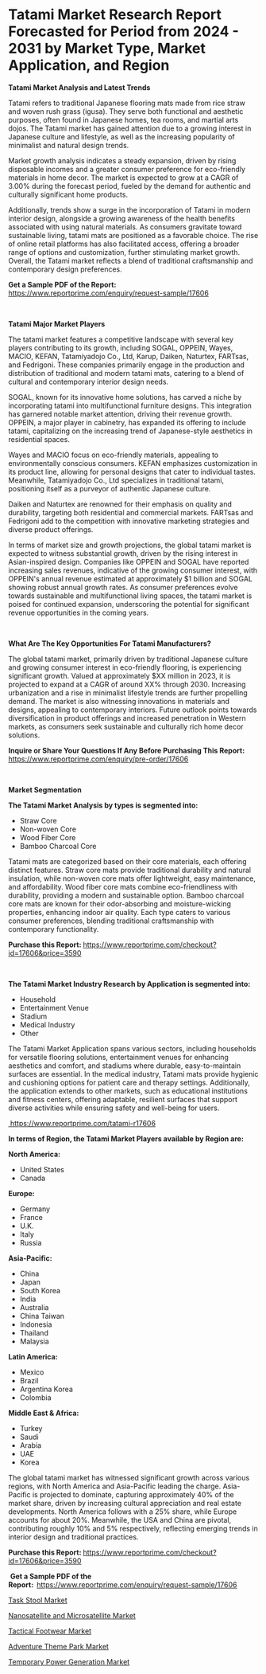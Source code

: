 <p><h1>Tatami Market Research Report Forecasted for Period from 2024 -  2031 by Market Type, Market Application, and Region</h1></p><p><strong>Tatami Market Analysis and Latest Trends</strong></p>
<p><p>Tatami refers to traditional Japanese flooring mats made from rice straw and woven rush grass (igusa). They serve both functional and aesthetic purposes, often found in Japanese homes, tea rooms, and martial arts dojos. The Tatami market has gained attention due to a growing interest in Japanese culture and lifestyle, as well as the increasing popularity of minimalist and natural design trends.</p><p>Market growth analysis indicates a steady expansion, driven by rising disposable incomes and a greater consumer preference for eco-friendly materials in home decor. The market is expected to grow at a CAGR of 3.00% during the forecast period, fueled by the demand for authentic and culturally significant home products.</p><p>Additionally, trends show a surge in the incorporation of Tatami in modern interior design, alongside a growing awareness of the health benefits associated with using natural materials. As consumers gravitate toward sustainable living, tatami mats are positioned as a favorable choice. The rise of online retail platforms has also facilitated access, offering a broader range of options and customization, further stimulating market growth. Overall, the Tatami market reflects a blend of traditional craftsmanship and contemporary design preferences.</p></p>
<p><strong>Get a Sample PDF of the Report:&nbsp;</strong> <a href="https://www.reportprime.com/enquiry/request-sample/17606?utm_campaign=1121&utm_medium=2&utm_source=Github&utm_content=ia&utm_term=19112024&utm_id=tatami">https://www.reportprime.com/enquiry/request-sample/17606</a></p>
<p>&nbsp;</p>
<p><strong>Tatami Major Market Players</strong></p>
<p><p>The tatami market features a competitive landscape with several key players contributing to its growth, including SOGAL, OPPEIN, Wayes, MACIO, KEFAN, Tatamiyadojo Co., Ltd, Karup, Daiken, Naturtex, FARTsas, and Fedrigoni. These companies primarily engage in the production and distribution of traditional and modern tatami mats, catering to a blend of cultural and contemporary interior design needs.</p><p>SOGAL, known for its innovative home solutions, has carved a niche by incorporating tatami into multifunctional furniture designs. This integration has garnered notable market attention, driving their revenue growth. OPPEIN, a major player in cabinetry, has expanded its offering to include tatami, capitalizing on the increasing trend of Japanese-style aesthetics in residential spaces.</p><p>Wayes and MACIO focus on eco-friendly materials, appealing to environmentally conscious consumers. KEFAN emphasizes customization in its product line, allowing for personal designs that cater to individual tastes. Meanwhile, Tatamiyadojo Co., Ltd specializes in traditional tatami, positioning itself as a purveyor of authentic Japanese culture.</p><p>Daiken and Naturtex are renowned for their emphasis on quality and durability, targeting both residential and commercial markets. FARTsas and Fedrigoni add to the competition with innovative marketing strategies and diverse product offerings.</p><p>In terms of market size and growth projections, the global tatami market is expected to witness substantial growth, driven by the rising interest in Asian-inspired design. Companies like OPPEIN and SOGAL have reported increasing sales revenues, indicative of the growing consumer interest, with OPPEIN's annual revenue estimated at approximately $1 billion and SOGAL showing robust annual growth rates. As consumer preferences evolve towards sustainable and multifunctional living spaces, the tatami market is poised for continued expansion, underscoring the potential for significant revenue opportunities in the coming years.</p></p>
<p>&nbsp;</p>
<p><strong>What Are The Key Opportunities For Tatami Manufacturers?</strong></p>
<p><p>The global tatami market, primarily driven by traditional Japanese culture and growing consumer interest in eco-friendly flooring, is experiencing significant growth. Valued at approximately $XX million in 2023, it is projected to expand at a CAGR of around XX% through 2030. Increasing urbanization and a rise in minimalist lifestyle trends are further propelling demand. The market is also witnessing innovations in materials and designs, appealing to contemporary interiors. Future outlook points towards diversification in product offerings and increased penetration in Western markets, as consumers seek sustainable and culturally rich home decor solutions.</p></p>
<p><strong>Inquire or Share Your Questions If Any Before Purchasing This Report:</strong> <a href="https://www.reportprime.com/enquiry/pre-order/17606?utm_campaign=1121&utm_medium=2&utm_source=Github&utm_content=ia&utm_term=19112024&utm_id=tatami">https://www.reportprime.com/enquiry/pre-order/17606</a></p>
<p>&nbsp;</p>
<p><strong>Market Segmentation</strong></p>
<p><strong>The Tatami Market Analysis by types is segmented into:</strong></p>
<p><ul><li>Straw Core</li><li>Non-woven Core</li><li>Wood Fiber Core</li><li>Bamboo Charcoal Core</li></ul></p>
<p><p>Tatami mats are categorized based on their core materials, each offering distinct features. Straw core mats provide traditional durability and natural insulation, while non-woven core mats offer lightweight, easy maintenance, and affordability. Wood fiber core mats combine eco-friendliness with durability, providing a modern and sustainable option. Bamboo charcoal core mats are known for their odor-absorbing and moisture-wicking properties, enhancing indoor air quality. Each type caters to various consumer preferences, blending traditional craftsmanship with contemporary functionality.</p></p>
<p><strong>Purchase this Report:&nbsp;</strong><a href="https://www.reportprime.com/checkout?id=17606&price=3590&utm_campaign=1121&utm_medium=2&utm_source=Github&utm_content=ia&utm_term=19112024&utm_id=tatami">https://www.reportprime.com/checkout?id=17606&price=3590</a></p>
<p>&nbsp;</p>
<p><strong>The Tatami Market Industry Research by Application is segmented into:</strong></p>
<p><ul><li>Household</li><li>Entertainment Venue</li><li>Stadium</li><li>Medical Industry</li><li>Other</li></ul></p>
<p><p>The Tatami Market Application spans various sectors, including households for versatile flooring solutions, entertainment venues for enhancing aesthetics and comfort, and stadiums where durable, easy-to-maintain surfaces are essential. In the medical industry, Tatami mats provide hygienic and cushioning options for patient care and therapy settings. Additionally, the application extends to other markets, such as educational institutions and fitness centers, offering adaptable, resilient surfaces that support diverse activities while ensuring safety and well-being for users.</p></p>
<p><a href="https://www.reportprime.com/tatami-r17606?utm_campaign=1121&utm_medium=2&utm_source=Github&utm_content=ia&utm_term=19112024&utm_id=tatami">&nbsp;https://www.reportprime.com/tatami-r17606</a></p>
<p><strong>In terms of Region, the Tatami Market Players available by Region are:</strong></p>
<p>
    <p> <strong> North America: </strong>
        <ul>
            <li>United States</li>
            <li>Canada</li>
        </ul>
        </p> 
    <p> <strong> Europe: </strong>
        <ul>
            <li>Germany</li>
            <li>France</li>
            <li>U.K.</li>
            <li>Italy</li>
            <li>Russia</li>
        </ul>
        </p> 
    <p> <strong> Asia-Pacific: </strong>
        <ul>
            <li>China</li>
            <li>Japan</li>
            <li>South Korea</li>
            <li>India</li>
            <li>Australia</li>
            <li>China Taiwan</li>
            <li>Indonesia</li>
            <li>Thailand</li>
            <li>Malaysia</li>
        </ul>
        </p> 
    <p> <strong> Latin America: </strong>
        <ul>
            <li>Mexico</li>
            <li>Brazil</li>
            <li>Argentina Korea</li>
            <li>Colombia</li>
        </ul>
        </p> 
    <p> <strong> Middle East & Africa: </strong>
        <ul>
            <li>Turkey</li>
            <li>Saudi</li>
            <li>Arabia</li>
            <li>UAE</li>
            <li>Korea</li>
        </ul>
    </p>
    </p>
<p><p>The global tatami market has witnessed significant growth across various regions, with North America and Asia-Pacific leading the charge. Asia-Pacific is projected to dominate, capturing approximately 40% of the market share, driven by increasing cultural appreciation and real estate developments. North America follows with a 25% share, while Europe accounts for about 20%. Meanwhile, the USA and China are pivotal, contributing roughly 10% and 5% respectively, reflecting emerging trends in interior design and traditional practices.</p></p>
<p><strong>Purchase this Report: </strong><a href="https://www.reportprime.com/checkout?id=17606&price=3590&utm_campaign=1121&utm_medium=2&utm_source=Github&utm_content=ia&utm_term=19112024&utm_id=tatami">https://www.reportprime.com/checkout?id=17606&price=3590</a></p>
<p>&nbsp;<strong>Get a Sample PDF of the Report:&nbsp;&nbsp;</strong><a href="https://www.reportprime.com/enquiry/request-sample/17606?utm_campaign=1121&utm_medium=2&utm_source=Github&utm_content=ia&utm_term=19112024&utm_id=tatami">https://www.reportprime.com/enquiry/request-sample/17606</a></p>
<p><strong></strong></p>
<p><p><a href="https://github.com/AlisaRowe24/Market-Research-Report-List-1/blob/main/task-stool-market.md?utm_campaign=1121&utm_medium=2&utm_source=Github&utm_content=ia&utm_term=19112024&utm_id=tatami">Task Stool Market</a></p><p><a href="https://www.linkedin.com/pulse/global-perspectives-nanosatellite-microsatellite-market-trends-d3gae?utm_campaign=1121&utm_medium=2&utm_source=Github&utm_content=ia&utm_term=19112024&utm_id=tatami">Nanosatellite and Microsatellite Market</a></p><p><a href="https://github.com/HobertDavis43/Market-Research-Report-List-1/blob/main/tactical-footwear-market.md?utm_campaign=1121&utm_medium=2&utm_source=Github&utm_content=ia&utm_term=19112024&utm_id=tatami">Tactical Footwear Market</a></p><p><a href="https://issuu.com/reportprime-2/docs/adventure-theme-park-market-size-20_89272212e587fa?utm_campaign=1121&utm_medium=2&utm_source=Github&utm_content=ia&utm_term=19112024&utm_id=tatami">Adventure Theme Park Market</a></p><p><a href="https://www.linkedin.com/pulse/pulse-temporary-power-generation-rhythms-change-market-yuose?utm_campaign=1121&utm_medium=2&utm_source=Github&utm_content=ia&utm_term=19112024&utm_id=tatami">Temporary Power Generation Market</a></p></p>